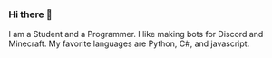 ### Hi there 👋

I am a Student and a Programmer. I like making bots for Discord and Minecraft. My favorite languages are Python, C#, and javascript.


